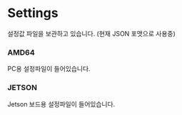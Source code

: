 # Settings

설정값 파일을 보관하고 있습니다. (현재 JSON 포맷으로 사용중)

### AMD64

PC용 설정파일이 들어있습니다.

### JETSON

Jetson 보드용 설정파일이 들어있습니다.
